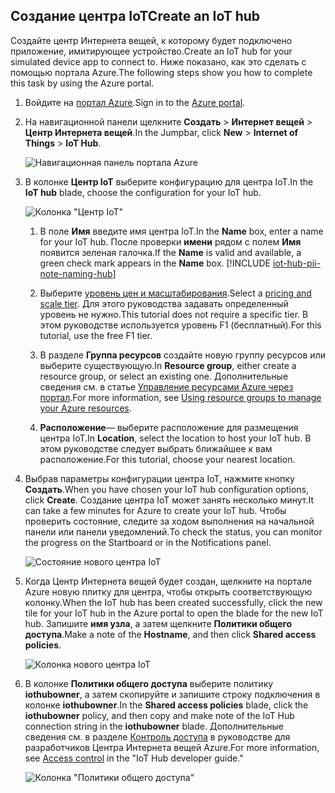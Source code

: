 ## <a name="create-an-iot-hub"></a><span data-ttu-id="b7613-101">Создание центра IoT</span><span class="sxs-lookup"><span data-stu-id="b7613-101">Create an IoT hub</span></span>
<span data-ttu-id="b7613-102">Создайте центр Интернета вещей, к которому будет подключено приложение, имитирующее устройство.</span><span class="sxs-lookup"><span data-stu-id="b7613-102">Create an IoT hub for your simulated device app to connect to.</span></span> <span data-ttu-id="b7613-103">Ниже показано, как это сделать с помощью портала Azure.</span><span class="sxs-lookup"><span data-stu-id="b7613-103">The following steps show you how to complete this task by using the Azure portal.</span></span>

1. <span data-ttu-id="b7613-104">Войдите на [портал Azure][lnk-portal].</span><span class="sxs-lookup"><span data-stu-id="b7613-104">Sign in to the [Azure portal][lnk-portal].</span></span>
1. <span data-ttu-id="b7613-105">На навигационной панели щелкните **Создать** > **Интернет вещей** > **Центр Интернета вещей**.</span><span class="sxs-lookup"><span data-stu-id="b7613-105">In the Jumpbar, click **New** > **Internet of Things** > **IoT Hub**.</span></span>
   
    ![Навигационная панель портала Azure][1]
1. <span data-ttu-id="b7613-107">В колонке **Центр IoT** выберите конфигурацию для центра IoT.</span><span class="sxs-lookup"><span data-stu-id="b7613-107">In the **IoT hub** blade, choose the configuration for your IoT hub.</span></span>
   
    ![Колонка "Центр IoT"][2]
   
   1. <span data-ttu-id="b7613-109">В поле **Имя** введите имя центра IoT.</span><span class="sxs-lookup"><span data-stu-id="b7613-109">In the **Name** box, enter a name for your IoT hub.</span></span> <span data-ttu-id="b7613-110">После проверки **имени** рядом с полем **Имя** появится зеленая галочка.</span><span class="sxs-lookup"><span data-stu-id="b7613-110">If the **Name** is valid and available, a green check mark appears in the **Name** box.</span></span>
    [!INCLUDE [iot-hub-pii-note-naming-hub](iot-hub-pii-note-naming-hub.md)]
   
   1. <span data-ttu-id="b7613-111">Выберите [уровень цен и масштабирования][lnk-pricing].</span><span class="sxs-lookup"><span data-stu-id="b7613-111">Select a [pricing and scale tier][lnk-pricing].</span></span> <span data-ttu-id="b7613-112">Для этого руководства задавать определенный уровень не нужно.</span><span class="sxs-lookup"><span data-stu-id="b7613-112">This tutorial does not require a specific tier.</span></span> <span data-ttu-id="b7613-113">В этом руководстве используется уровень F1 (бесплатный).</span><span class="sxs-lookup"><span data-stu-id="b7613-113">For this tutorial, use the free F1 tier.</span></span>
   1. <span data-ttu-id="b7613-114">В разделе **Группа ресурсов** создайте новую группу ресурсов или выберите существующую.</span><span class="sxs-lookup"><span data-stu-id="b7613-114">In **Resource group**, either create a resource group, or select an existing one.</span></span> <span data-ttu-id="b7613-115">Дополнительные сведения см. в статье [Управление ресурсами Azure через портал][lnk-resource-groups].</span><span class="sxs-lookup"><span data-stu-id="b7613-115">For more information, see [Using resource groups to manage your Azure resources][lnk-resource-groups].</span></span>
   1. <span data-ttu-id="b7613-116">**Расположение**— выберите расположение для размещения центра IoT.</span><span class="sxs-lookup"><span data-stu-id="b7613-116">In **Location**, select the location to host your IoT hub.</span></span> <span data-ttu-id="b7613-117">В этом руководстве следует выбрать ближайшее к вам расположение.</span><span class="sxs-lookup"><span data-stu-id="b7613-117">For this tutorial, choose your nearest location.</span></span>
1. <span data-ttu-id="b7613-118">Выбрав параметры конфигурации центра IoT, нажмите кнопку **Создать**.</span><span class="sxs-lookup"><span data-stu-id="b7613-118">When you have chosen your IoT hub configuration options, click **Create**.</span></span>  <span data-ttu-id="b7613-119">Создание центра IoT может занять несколько минут.</span><span class="sxs-lookup"><span data-stu-id="b7613-119">It can take a few minutes for Azure to create your IoT hub.</span></span> <span data-ttu-id="b7613-120">Чтобы проверить состояние, следите за ходом выполнения на начальной панели или панели уведомлений.</span><span class="sxs-lookup"><span data-stu-id="b7613-120">To check the status, you can monitor the progress on the Startboard or in the Notifications panel.</span></span>
   
    ![Состояние нового центра IoT][3]
1. <span data-ttu-id="b7613-122">Когда Центр Интернета вещей будет создан, щелкните на портале Azure новую плитку для центра, чтобы открыть соответствующую колонку.</span><span class="sxs-lookup"><span data-stu-id="b7613-122">When the IoT hub has been created successfully, click the new tile for your IoT hub in the Azure portal to open the blade for the new IoT hub.</span></span> <span data-ttu-id="b7613-123">Запишите **имя узла**, а затем щелкните **Политики общего доступа**.</span><span class="sxs-lookup"><span data-stu-id="b7613-123">Make a note of the **Hostname**, and then click **Shared access policies**.</span></span>
   
    ![Колонка нового центра IoT][4]
1. <span data-ttu-id="b7613-125">В колонке **Политики общего доступа** выберите политику **iothubowner**, а затем скопируйте и запишите строку подключения в колонке **iothubowner**.</span><span class="sxs-lookup"><span data-stu-id="b7613-125">In the **Shared access policies** blade, click the **iothubowner** policy, and then copy and make note of the IoT Hub connection string in the **iothubowner** blade.</span></span> <span data-ttu-id="b7613-126">Дополнительные сведения см. в разделе [Контроль доступа][lnk-access-control] в руководстве для разработчиков Центра Интернета вещей Azure.</span><span class="sxs-lookup"><span data-stu-id="b7613-126">For more information, see [Access control][lnk-access-control] in the "IoT Hub developer guide."</span></span>
   
    ![Колонка "Политики общего доступа"][5]

<!-- Images. -->
[1]: ./media/iot-hub-get-started-create-hub/create-iot-hub1.png
[2]: ./media/iot-hub-get-started-create-hub/create-iot-hub2.png
[3]: ./media/iot-hub-get-started-create-hub/create-iot-hub3.png
[4]: ./media/iot-hub-get-started-create-hub/create-iot-hub4.png
[5]: ./media/iot-hub-get-started-create-hub/create-iot-hub5.png

<!-- Links -->
[lnk-resource-groups]: ../articles/azure-resource-manager/resource-group-portal.md
[lnk-portal]: https://portal.azure.com/
[lnk-pricing]: https://azure.microsoft.com/pricing/details/iot-hub/
[lnk-access-control]: ../articles/iot-hub/iot-hub-devguide-security.md
